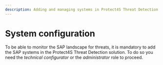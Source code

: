 ```yaml
---
description: Adding and managing systems in Protect4S Threat Detection solution
---
```


# System configuration

To be able to monitor the SAP landscape for threats, it is mandatory to add the SAP systems in the Protect4S Threat Detection solution. To do so you need the _technical configurator_ or the _administrator_ role to proceed.&#x20;
